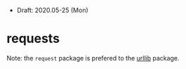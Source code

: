 * Draft: 2020.05-25 (Mon)
# requests
Note: the `request` package is prefered to the [urllib](https://github.com/aimldl/python3/blob/master/packages/urllib/README.md) package.
